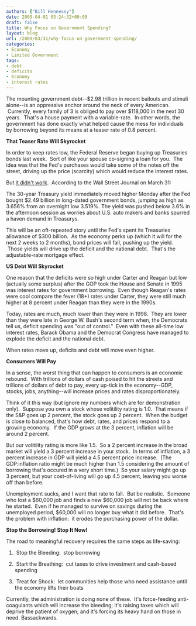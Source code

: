 ```yaml
---
authors: ["Bill Hennessy"]
date: 2009-04-01 05:24:32+00:00
draft: false
title: Why Focus on Government Spending?
layout: blog
url: /2009/03/31/why-focus-on-government-spending/
categories:
- Economy
- Limited Government
tags:
- debt
- deficits
- Economy
- interest rates
---
```


The mounting government debt--$2.98 trillion in recent bailouts and stimuli alone--is an oppressive anchor around the neck of every American.  Currently, every family of 3 is obliged to pay over $118,000 in the next 30 years.  That's a house payment with a variable-rate.  In other words, the government has done exactly what helped cause the mess for individuals by borrowing beyond its means at a teaser rate of 0.8 percent.  

**That Teaser Rate Will Skyrocket**

In order to keep rates low, the Federal Reserve began buying up Treasuries bonds last week.  Sort of like your spouse co-signing a loan for you.  The idea was that the Fed's purchases would take some of the notes off the street, driving up the price (scarcity) which would reduce the interest rates. 

But [it didn't work](https://online.wsj.com/article/SB123841783596169515.html#printMode).  According to the Wall Street Journal on March 31:

The 30-year Treasury yield immediately moved higher Monday after the Fed bought $2.49 billion in long-dated government bonds, jumping as high as 3.656% from an overnight low 3.519%. The yield was pushed below 3.6% in the afternoon session as worries about U.S. auto makers and banks spurred a haven demand in Treasurys.

This will be an oft-repeated story until the Fed's spent its Treasuries allowance of $300 billion.  As the economy perks up (which it will for the next 2 weeks to 2 months), bond prices will fall, pushing up the yield.  Those yields will drive up the deficit and the national debt.  That's the adjustable-rate mortgage effect.  

**US Debt Will Skyrocket**

One reason that the deficits were so high under Carter and Reagan but low (actually some surplus) after the GOP took the House and Senate in 1995 was interest rates for government borrowing.  Even though Reagan's rates were cool compare the fever (18+) rates under Carter, they were still much higher at 8 percent under Reagan than they were in the 1990s. 

Today, rates are much, much lower than they were in 1998.  They are lower than they were late in George W. Bush's second term when, the Democrats tell us, deficit spending was "out of control."  Even with these all-time low interest rates, Barack Obama and the Democrat Congress have managed to explode the deficit and the national debt.

When rates move up, deficits and debt will move even higher.

**Consumers Will Pay**

In a sense, the worst thing that can happen to consumers is an economic rebound.  With trillions of dollars of cash poised to hit the streets and trillions of dollars of debt to pay, every up-tick in the economy--GDP, stocks, jobs, anything--will increase prices and rates disproportionately.  

Think of it this way (but ignore my numbers which are for demonstration only).  Suppose you own a stock whose volitility rating is 1.0.  That means if the S&P goes up 2 percent, the stock goes up 2 percent.  When the budget is close to balanced, that's how debt, rates, and prices respond to a growing economy.  If the GDP grows at the 3 percent, inflation will be around 2 percent.  

But our volitility rating is more like 1.5.  So a 2 percent increase in the broad market will yield a 3 percent increase in your stock.  In terms of inflation, a 3 percent increase in GDP will yield a 4.5 percent price increase.  (The GDP:inflation ratio might be much higher than 1.5 considering the amount of borrowing that's occured in a very short time.)  So your salary might go up 3 percent, but your cost-of-living will go up 4.5 percent, leaving you worse off than before.  

Unemployment sucks, and I want that rate to fall.  But be realistic.  Someone who lost a $60,000 job and finds a new $60,000 job will not be back where he started.  Even if he managed to survive on savings during the unemployed period, $60,000 will no longer buy what it did before.  That's the problem with inflation:  it erodes the purchasing power of the dollar.

**Stop the Borrowing! Stop It Now!**

The road to meaningful recovery requires the same steps as life-saving:

1.  Stop the Bleeding:  stop borrowing

2.  Start the Breathing:  cut taxes to drive investment and cash-based spending

3.  Treat for Shock:  let communities help those who need assistance until the economy lifts their boats

Currently, the administration is doing none of these.  It's force-feeding anti-coagulants which will increase the bleeding; it's raising taxes which will deprive the patient of oxygen; and it's forcing its heavy hand on those in need. Bassackwards.
